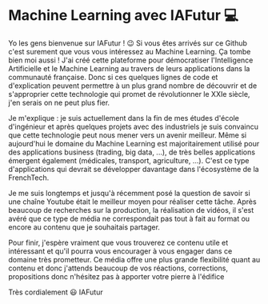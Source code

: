 # Machine Learning avec IAFutur :computer:

Yo les gens bienvenue sur IAFutur ! :wink: Si vous êtes arrivés sur ce Github c'est surement que vous vous intéressez au Machine Learning. Ça tombe bien moi aussi ! J'ai créé cette plateforme pour démocratiser l'Intelligence Artificielle et le Machine Learning au travers de leurs applications dans la communauté française. Donc si ces quelques lignes de code et d'explication peuvent permettre à un plus grand nombre de découvrir et de s'approprier cette technologie qui promet de révolutionner le XXIe siècle, j'en serais on ne peut plus fier. 

Je m'explique : je suis actuellement dans la fin de mes études d'école d'ingénieur et après quelques projets avec des industriels je suis convaincu que cette technologie peut nous mener vers un avenir meilleur. Même si aujourd'hui le domaine du Machine Learning est majoritairement utilisé pour des applications business (trading, big data, ...), de très belles applications émergent également (médicales, transport, agriculture, ...). C'est ce type d'applications qui devrait se développer davantage dans l'écosystème de la FrenchTech. 

Je me suis longtemps et jusqu'à récemment posé la question de savoir si une chaîne Youtube était le meilleur moyen pour réaliser cette tâche. Après beaucoup de recherches sur la production, la réalisation de vidéos, il s'est avéré que ce type de média ne correspondait pas tout à fait au format ou encore au contenu que je souhaitais partager. 

Pour finir, j'espère vraiment que vous trouverez ce contenu utile et intéressant et qu'il pourra vous encourager à vous engager dans ce domaine très prometteur. Ce média offre une plus grande flexibilité quant au contenu et donc j'attends beaucoup de vos réactions, corrections, propositions donc n'hésitez pas à apporter votre pierre à l'édifice 

Très cordialement :smiley:
IAFutur
